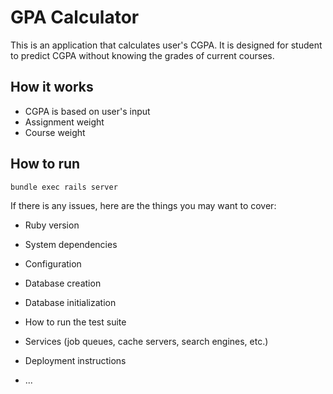 # GPA Calculator
This is an application that calculates user's CGPA. It is designed for student to predict CGPA without knowing the grades of current courses.

## How it works
- CGPA is based on user's input
- Assignment weight
- Course weight
 
## How to run
`bundle exec rails server`

If there is any issues, here are the things you may want to cover:

* Ruby version

* System dependencies

* Configuration

* Database creation

* Database initialization

* How to run the test suite

* Services (job queues, cache servers, search engines, etc.)

* Deployment instructions

* ...
